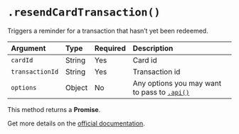 # `.resendCardTransaction()`

Triggers a reminder for a transaction that hasn’t yet been redeemed.

| Argument        | Type   | Required | Description                                              |
|:----------------|:-------|:---------|:---------------------------------------------------------|
| `cardId`        | String | Yes      | Card id                                                  |
| `transactionId` | String | Yes      | Transaction id                                           |
| `options`       | Object | No       | Any options you may want to pass to [`.api()`](/sdk#api) |

This method returns a **Promise**.

Get more details on the [official documentation](https://uphold.com/en/developer/api/documentation/#resend-a-transaction).
